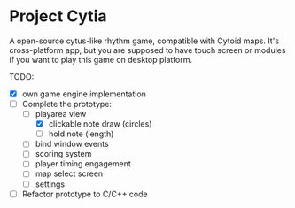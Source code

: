 # Project Cytia
A open-source cytus-like rhythm game, compatible with Cytoid maps.
It's cross-platform app, but you are supposed to have touch screen or modules if you want to play this game on desktop platform.

TODO:
+ [x] own game engine implementation
+ [ ] Complete the prototype:
  + [ ] playarea view
    + [x] clickable note draw (circles)
    + [ ] hold note (length)
  + [ ] bind window events
  + [ ] scoring system
  + [ ] player timing engagement
  + [ ] map select screen
  + [ ] settings
+ [ ] Refactor prototype to C/C++ code
